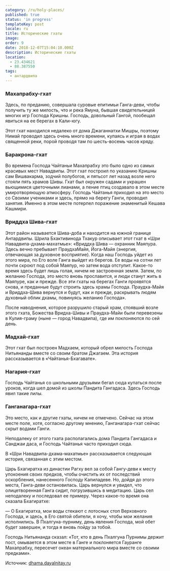 ```yaml
---
category: /ru/holy-places/
published: true
status: 'in progress'
templateKey: post
locale: ru
title: Исторические гхаты
image:
order: 9
date: 2018-12-07T15:04:10.000Z
description: Исторические гхаты
location:
  - 23.434621
  - 88.387550
tags:
  - антардвипа
---
```


### Махапрабху-гхат
Здесь, по преданию, совершала суровые епитимьи Ганга-деви, чтобы получить ту же милость, что и река Ямуна, бывшая свидетельницей многих игр Господа Кришны. Господь, довольный Гангой, пообещал явиться на ее берегах в Кали-югу.

Этот гхат находился недалеко от дома Джаганнатхи Мишры, поэтому Нимай проводил здесь очень много времени, купаясь и играя в водах священной реки, порой проводя там по шесть-восемь часов кряду.

### Баракрона-гхат
Во времена Господа Чайтаньи Махапрабху это было одно из самых красивых мест Навадвипы. Этот гхат построил по указанию Кришны сам Вишвакарма, зодчий полубогов, и пятьсот лет назад возле него стояли пять храмов Шивы. Гхат был окружен садами и украшен вьющимися цветочными лианами, а пение птиц создавало в этом месте умиротворяющую атмосферу. Господь Чайтанья приходил на это место со Своими учениками и здесь, прямо на берегу Ганги, проводил занятия. Именно в этом месте потерпел поражение знаменитый Кешава Кашмири.

### Вриддха Шива-гхат
Этот район называется Шива-доба и находится на южной границе Антардвипы. Шрила Бхактивинода Тхакур описывает этот гхат в «Шри Навадвипа-дхама-махатмье»: «Вриддха Шива — охранник Маяпура. Здесь вечно пребывает ПраудхаМайя, Йога-Майя (энергия, отвечающая за духовное восприятие). Когда наш Господь уйдет из этого мира, по Его воле Ганга выйдет из берегов. Ее воды на сотни лет почти скроют под собой Маяпур, но затем вода отступит. Какое-то время здесь будет лишь голая, ничем не застроенная земля. Затем, по желанию Господа, это место вновь прославится, и люди станут жить в Маяпуре, как и прежде. Все эти гхаты на берегах Ганги проявятся снова, и преданные будут строить здесь храмы Господа. Праудха-Майя и Вриддха-Шива вернутся и будут, как и прежде, раскрывать людям духовный облик дхамы, повинуясь желанию Господа».

После наводнения, которое разрушило старый храм, стоявший возле этого гхата, Божества Вридха-Шивы и Праудха-Майи были перевезены в Кулия-граму (ныне — город Навадвипа), где им поклоняются по сей день.

### Мадхай-гхат
Этот гхат был построен Мадхаем, который обрел милость Господа Нитьянанды вместе со своим братом Джагаем. Эта история рассказывается в «Чайтанья-Бхагавате».

### Нагария-гхат
Господь Чайтанья со школьными друзьями бегал сюда купаться после уроков, когда шел домой из школы Пандита Гангадаса. Здесь Господь явил такие лилы.

### Ганганагара-гхат
Это место, как и другие гхаты, ничем не отмечено. Сейчас на этом месте поле, хотя, согласно другому мнению, Ганганагара-гхат сейчас скрыт водами Ганги.

Неподалеку от этого гхата располагались дома Пандита Гангадаса и Санджаи даса, и Господь Чайтанья часто приходил сюда.

В «Шри Навадвипа-дхама-махатмье» рассказывается следующая история, связанная с этим местом.

Царь Бхагиратха из династии Рагху вел за собой Гангу-деви к месту упокоения своих предков, чтобы очистить их от последствий оскорбления, нанесенного Господу Капиладеве. Но, дойдя до этого места, Ганга-деви остановилась. Царь вернулся и увидел, что олицетворенная Ганга сидит, погрузившись в медитацию. Царь сел неподалеку и последовал ее примеру. Через какое-то время она сказала Бхагиратхе:

— О Бхагиратха, мои воды стекают с лотосных стоп Верховного Господа, и здесь, в Его святой обители, я хочу, чтобы мои желания исполнились. В Пхалгуна-пурниму, день явления Господа, мой обет будет завершен, и тогда я вновь пойду за тобой.

Господь Нитьянанда сказал: «Тот, кто в день Пхалгуна Пурнимы держит пост, омывается в этом месте в Ганге и поклоняется Гауранге Махапрабху, пересечет океан материального мира вместе со своими предками».

Источник: [dhama.dayalnitay.ru](http://dhama.dayalnitay.ru/)

<tbd locale="ru" url="mailto:haribol@mayapur.live"></tbd>
